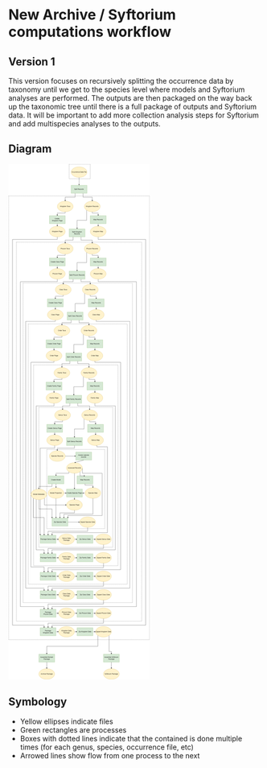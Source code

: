 # New Archive / Syftorium computations workflow

## Version 1

This version focuses on recursively splitting the occurrence data by taxonomy until we get to the species
level where models and Syftorium analyses are performed.  The outputs are then packaged on the way back
up the taxonomic tree until there is a full package of outputs and Syftorium data.  It will be important
to add more collection analysis steps for Syftorium and add multispecies analyses to the outputs.


## Diagram

![This is an image](https://github.com/specifysystems/complexify/blob/main/docs/species_wf.drawio.png)


## Symbology

* Yellow ellipses indicate files
* Green rectangles are processes
* Boxes with dotted lines indicate that the contained is done multiple times (for each genus, species, occurrence file, etc)
* Arrowed lines show flow from one process to the next

